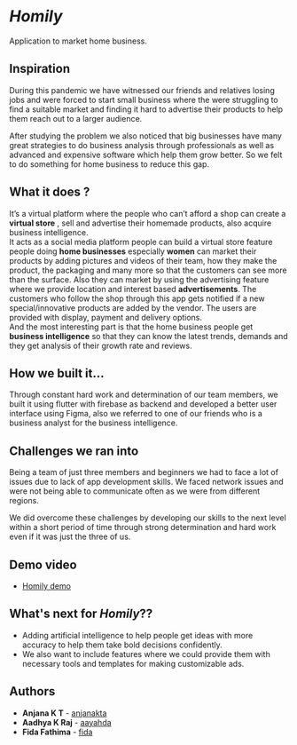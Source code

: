 # _Homily_
Application to market home business.

## Inspiration
During this pandemic we have witnessed our friends and relatives losing jobs and were forced to start small business where the were struggling to find a suitable market and finding it hard to advertise their products to help them reach out to a larger audience.
<p>After studying the problem we also noticed that big  businesses have many great strategies to do business analysis through professionals as well as advanced and expensive software which help them grow better. So we felt to do something for home business to reduce this gap.</p>

## What it does ?
It’s a virtual platform where the people who can’t afford a shop can create a **virtual store** , sell and advertise their homemade products, also acquire business intelligence.<br>
It acts as a social media platform people can build a virtual store feature people doing **home businesses** especially **women** can market their products by adding pictures and videos of  their team, how they make the product, the packaging and many more so that the customers can see more than the surface. Also they can market by using the advertising feature where we provide  location and interest based **advertisements**. The customers who follow the shop through this app gets notified if a new special/innovative products are added by the vendor. The users are provided with display, payment and delivery options. <br>
And the most interesting part is that the home business people get **business intelligence** so that they can know the latest trends, demands and they get analysis of their growth rate and reviews.

## How we built it...
Through constant hard work and determination of our team members, we built it using flutter with firebase as backend and developed a better user interface using Figma, also we referred to one of our  friends who is a business analyst for the business intelligence.

## Challenges we ran into
<p>Being a team of just three members and beginners we had to face a lot of issues due to lack of app development skills. We faced network issues and were not being able to communicate often as we were from different regions. </p>
<p>We did overcome these challenges by developing our skills to the next level within a short period of time through strong determination and hard work even if it was just the three of us.</p>

## Demo video
  - [Homily demo]()

## What's next for _Homily_??
- Adding artificial intelligence to  help people get ideas with more accuracy to help them take bold decisions confidently.
- We also want to include features where we could provide them with necessary tools and templates for making customizable ads. <br>
 
## Authors

- **Anjana K T**  - [anjanakta](https://github.com/anjanakta)
- **Aadhya K Raj**  - [aayahda](https://github.com/aayahda)
- **Fida Fathima**  - [fida](https://github.com/fida)

